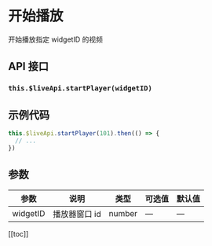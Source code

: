 # 开始播放 <BadgeTip text="异步接口" type="green"></BadgeTip>

开始播放指定 widgetID 的视频

## API 接口

### `this.$liveApi.startPlayer(widgetID)`

## 示例代码

```js
this.$liveApi.startPlayer(101).then(() => {
  // ...
})
```

## 参数

| 参数     | 说明          | 类型   | 可选值 | 默认值 |
| -------- | ------------- | ------ | ------ | ------ |
| widgetID | 播放器窗口 id | number | —      | —      |

[[toc]]
